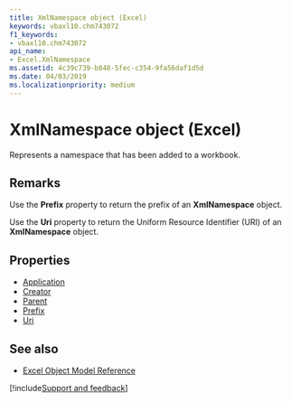 ```yaml
---
title: XmlNamespace object (Excel)
keywords: vbaxl10.chm743072
f1_keywords:
- vbaxl10.chm743072
api_name:
- Excel.XmlNamespace
ms.assetid: 4c39c739-b848-5fec-c354-9fa56daf1d5d
ms.date: 04/03/2019
ms.localizationpriority: medium
---
```



# XmlNamespace object (Excel)

Represents a namespace that has been added to a workbook.


## Remarks

Use the **Prefix** property to return the prefix of an **XmlNamespace** object.

Use the **Uri** property to return the Uniform Resource Identifier (URI) of an **XmlNamespace** object.

## Properties

- [Application](Excel.XmlNamespace.Application.md)
- [Creator](Excel.XmlNamespace.Creator.md)
- [Parent](Excel.XmlNamespace.Parent.md)
- [Prefix](Excel.XmlNamespace.Prefix.md)
- [Uri](Excel.XmlNamespace.Uri.md)

## See also

- [Excel Object Model Reference](overview/Excel/object-model.md)

[!include[Support and feedback](~/includes/feedback-boilerplate.md)]